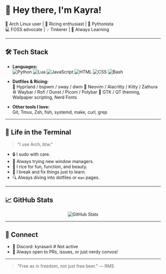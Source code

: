 # 👋 Hey there, I'm Kayra!

🐧 Arch Linux user | 🔧 Ricing enthusiast | 🐍 Pythonista  
💻 FOSS advocate | 💡 Tinkerer | 🧠 Always Learning

---

## 🛠️ Tech Stack

- **Languages:**  
  ![Python](https://img.shields.io/badge/-Python-3776AB?style=flat&logo=python&logoColor=white)  ![Lua](https://img.shields.io/badge/-Lua-2C2D72?style=flat&logo=lua&logoColor=white)  ![JavaScript](https://img.shields.io/badge/-JavaScript-F7DF1E?style=flat&logo=javascript&logoColor=black)  ![HTML](https://img.shields.io/badge/-HTML5-E34F26?style=flat&logo=html5&logoColor=white)  ![CSS](https://img.shields.io/badge/-CSS3-1572B6?style=flat&logo=css3&logoColor=white)   ![Bash](https://img.shields.io/badge/-Bash-4EAA25?style=flat&logo=gnu-bash&logoColor=white)  

- **Dotfiles & Ricing:**  
  🧬 Hyprland / bspwm / sway / dwm
  🎨 Neovim / Alacritty / Kitty / Zathura  
  ⚙️ Waybar / Rofi / Dunst / Picom / Polybar
  🌈 GTK / QT theming, Wallpaper scripting, Nerd Fonts

- **Other tools I love:**  
  Git, Tmux, Zsh, fish, systemd, make, curl, grep

---

## 🐧 Life in the Terminal

> "I use Arch, btw."

- 🔒 I sudo with care.
- 🔁 Always trying new window managers.
- 🎨 I rice for fun, function, and beauty.
- 🧩 I break and fix things just to learn.
- 🔍 Always diving into dotfiles or `man` pages.

---

## 📈 GitHub Stats

<p align="center">
  <img src="https://github-readme-stats.vercel.app/api?username=kyrasarii&show_icons=true&theme=radical" alt="GitHub Stats" />
</p>

---

## 🤝 Connect

- 💬 Discord: kyrasarii # Not active
- 📁 Always open to PRs, issues, or just nerdy convos!

---

> "Free as in freedom, not just free beer." — RMS

